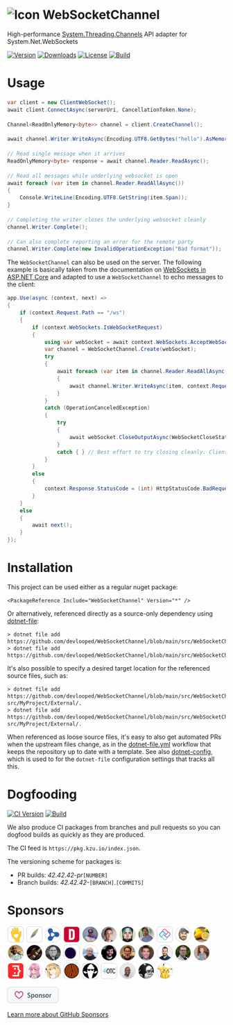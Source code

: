 ![Icon](https://raw.githubusercontent.com/devlooped/WebSocketChannel/main/assets/img/icon.png) WebSocketChannel
============

High-performance [System.Threading.Channels](https://devblogs.microsoft.com/dotnet/an-introduction-to-system-threading-channels/) API adapter for System.Net.WebSockets

[![Version](https://img.shields.io/nuget/v/WebSocketChannel.svg?color=royalblue)](https://www.nuget.org/packages/WebSocketChannel)
[![Downloads](https://img.shields.io/nuget/dt/WebSocketChannel.svg?color=green)](https://www.nuget.org/packages/WebSocketChannel)
[![License](https://img.shields.io/github/license/devlooped/WebSocketChannel.svg?color=blue)](https://github.com/devlooped/WebSocketChannel/blob/main/license.txt)
[![Build](https://github.com/devlooped/WebSocketChannel/workflows/build/badge.svg?branch=main)](https://github.com/devlooped/WebSocketChannel/actions)

<!-- #content -->
# Usage

```csharp
var client = new ClientWebSocket();
await client.ConnectAsync(serverUri, CancellationToken.None);

Channel<ReadOnlyMemory<byte>> channel = client.CreateChannel();

await channel.Writer.WriteAsync(Encoding.UTF8.GetBytes("hello").AsMemory());

// Read single message when it arrives
ReadOnlyMemory<byte> response = await channel.Reader.ReadAsync();

// Read all messages while underlying websocket is open
await foreach (var item in channel.Reader.ReadAllAsync())
{
    Console.WriteLine(Encoding.UTF8.GetString(item.Span));
}

// Completing the writer closes the underlying websocket cleanly
channel.Writer.Complete();

// Can also complete reporting an error for the remote party
channel.Writer.Complete(new InvalidOperationException("Bad format"));
```


The `WebSocketChannel` can also be used on the server. The following example is basically 
taken from the documentation on [WebSockets in ASP.NET Core](https://docs.microsoft.com/en-us/aspnet/core/fundamentals/websockets?view=aspnetcore-5.0#configure-the-middleware) 
and adapted to use a `WebSocketChannel` to echo messages to the client:

```csharp
app.Use(async (context, next) =>
{
    if (context.Request.Path == "/ws")
    {
        if (context.WebSockets.IsWebSocketRequest)
        {
            using var webSocket = await context.WebSockets.AcceptWebSocketAsync();
            var channel = WebSocketChannel.Create(webSocket);
            try
            {
                await foreach (var item in channel.Reader.ReadAllAsync(context.RequestAborted))
                {
                    await channel.Writer.WriteAsync(item, context.RequestAborted);
                }
            }
            catch (OperationCanceledException)
            {
                try
                {
                    await webSocket.CloseOutputAsync(WebSocketCloseStatus.NormalClosure, null, default);
                }
                catch { } // Best effort to try closing cleanly. Client may be entirely gone.
            }
        }
        else
        {
            context.Response.StatusCode = (int) HttpStatusCode.BadRequest;
        }
    }
    else
    {
        await next();
    }
});
```

<!-- #content -->
# Installation

This project can be used either as a regular nuget package:

```
<PackageReference Include="WebSocketChannel" Version="*" />
```

Or alternatively, referenced directly as a source-only dependency using [dotnet-file](https://www.nuget.org/packages/dotnet-file):

```
> dotnet file add https://github.com/devlooped/WebSocketChannel/blob/main/src/WebSocketChannel/WebSocketChannel.cs
> dotnet file add https://github.com/devlooped/WebSocketChannel/blob/main/src/WebSocketChannel/WebSocketExtensions.cs
```

It's also possible to specify a desired target location for the referenced source files, such as:

```
> dotnet file add https://github.com/devlooped/WebSocketChannel/blob/main/src/WebSocketChannel/WebSocketChannel.cs src/MyProject/External/.
> dotnet file add https://github.com/devlooped/WebSocketChannel/blob/main/src/WebSocketChannel/WebSocketExtensions.cs src/MyProject/External/.
```

When referenced as loose source files, it's easy to also get automated PRs when the upstream files change, 
as in the [dotnet-file.yml](https://github.com/devlooped/dotnet-file/blob/main/.github/workflows/dotnet-file.yml) workflow that 
keeps the repository up to date with a template. See also [dotnet-config](https://dotnetconfig.org), which is used to 
for the `dotnet-file` configuration settings that tracks all this.



# Dogfooding

[![CI Version](https://img.shields.io/endpoint?url=https://shields.kzu.io/vpre/WebSocketChannel/main&label=nuget.ci&color=brightgreen)](https://pkg.kzu.io/index.json)
[![Build](https://github.com/devlooped/WebSocketChannel/workflows/build/badge.svg?branch=main)](https://github.com/devlooped/WebSocketChannel/actions)

We also produce CI packages from branches and pull requests so you can dogfood builds as quickly as they are produced. 

The CI feed is `https://pkg.kzu.io/index.json`. 

The versioning scheme for packages is:

- PR builds: *42.42.42-pr*`[NUMBER]`
- Branch builds: *42.42.42-*`[BRANCH]`.`[COMMITS]`

<!-- #sponsors -->
<!-- include https://github.com/devlooped/sponsors/raw/main/footer.md -->
# Sponsors 

<!-- sponsors.md -->
[![Clarius Org](https://raw.githubusercontent.com/devlooped/sponsors/main/.github/avatars/clarius.png "Clarius Org")](https://github.com/clarius)
[![MFB Technologies, Inc.](https://raw.githubusercontent.com/devlooped/sponsors/main/.github/avatars/MFB-Technologies-Inc.png "MFB Technologies, Inc.")](https://github.com/MFB-Technologies-Inc)
[![Torutek](https://raw.githubusercontent.com/devlooped/sponsors/main/.github/avatars/torutek-gh.png "Torutek")](https://github.com/torutek-gh)
[![DRIVE.NET, Inc.](https://raw.githubusercontent.com/devlooped/sponsors/main/.github/avatars/drivenet.png "DRIVE.NET, Inc.")](https://github.com/drivenet)
[![Keith Pickford](https://raw.githubusercontent.com/devlooped/sponsors/main/.github/avatars/Keflon.png "Keith Pickford")](https://github.com/Keflon)
[![Thomas Bolon](https://raw.githubusercontent.com/devlooped/sponsors/main/.github/avatars/tbolon.png "Thomas Bolon")](https://github.com/tbolon)
[![Kori Francis](https://raw.githubusercontent.com/devlooped/sponsors/main/.github/avatars/kfrancis.png "Kori Francis")](https://github.com/kfrancis)
[![Toni Wenzel](https://raw.githubusercontent.com/devlooped/sponsors/main/.github/avatars/twenzel.png "Toni Wenzel")](https://github.com/twenzel)
[![Uno Platform](https://raw.githubusercontent.com/devlooped/sponsors/main/.github/avatars/unoplatform.png "Uno Platform")](https://github.com/unoplatform)
[![Dan Siegel](https://raw.githubusercontent.com/devlooped/sponsors/main/.github/avatars/dansiegel.png "Dan Siegel")](https://github.com/dansiegel)
[![Reuben Swartz](https://raw.githubusercontent.com/devlooped/sponsors/main/.github/avatars/rbnswartz.png "Reuben Swartz")](https://github.com/rbnswartz)
[![Jacob Foshee](https://raw.githubusercontent.com/devlooped/sponsors/main/.github/avatars/jfoshee.png "Jacob Foshee")](https://github.com/jfoshee)
[![](https://raw.githubusercontent.com/devlooped/sponsors/main/.github/avatars/Mrxx99.png "")](https://github.com/Mrxx99)
[![Eric Johnson](https://raw.githubusercontent.com/devlooped/sponsors/main/.github/avatars/eajhnsn1.png "Eric Johnson")](https://github.com/eajhnsn1)
[![Ix Technologies B.V.](https://raw.githubusercontent.com/devlooped/sponsors/main/.github/avatars/IxTechnologies.png "Ix Technologies B.V.")](https://github.com/IxTechnologies)
[![David JENNI](https://raw.githubusercontent.com/devlooped/sponsors/main/.github/avatars/davidjenni.png "David JENNI")](https://github.com/davidjenni)
[![Jonathan ](https://raw.githubusercontent.com/devlooped/sponsors/main/.github/avatars/Jonathan-Hickey.png "Jonathan ")](https://github.com/Jonathan-Hickey)
[![Charley Wu](https://raw.githubusercontent.com/devlooped/sponsors/main/.github/avatars/akunzai.png "Charley Wu")](https://github.com/akunzai)
[![Jakob Tikjøb Andersen](https://raw.githubusercontent.com/devlooped/sponsors/main/.github/avatars/jakobt.png "Jakob Tikjøb Andersen")](https://github.com/jakobt)
[![Tino Hager](https://raw.githubusercontent.com/devlooped/sponsors/main/.github/avatars/tinohager.png "Tino Hager")](https://github.com/tinohager)
[![Ken Bonny](https://raw.githubusercontent.com/devlooped/sponsors/main/.github/avatars/KenBonny.png "Ken Bonny")](https://github.com/KenBonny)
[![Simon Cropp](https://raw.githubusercontent.com/devlooped/sponsors/main/.github/avatars/SimonCropp.png "Simon Cropp")](https://github.com/SimonCropp)
[![agileworks-eu](https://raw.githubusercontent.com/devlooped/sponsors/main/.github/avatars/agileworks-eu.png "agileworks-eu")](https://github.com/agileworks-eu)
[![sorahex](https://raw.githubusercontent.com/devlooped/sponsors/main/.github/avatars/sorahex.png "sorahex")](https://github.com/sorahex)
[![Zheyu Shen](https://raw.githubusercontent.com/devlooped/sponsors/main/.github/avatars/arsdragonfly.png "Zheyu Shen")](https://github.com/arsdragonfly)
[![Vezel](https://raw.githubusercontent.com/devlooped/sponsors/main/.github/avatars/vezel-dev.png "Vezel")](https://github.com/vezel-dev)
[![ChilliCream](https://raw.githubusercontent.com/devlooped/sponsors/main/.github/avatars/ChilliCream.png "ChilliCream")](https://github.com/ChilliCream)
[![4OTC](https://raw.githubusercontent.com/devlooped/sponsors/main/.github/avatars/4OTC.png "4OTC")](https://github.com/4OTC)
[![Vincent Limo](https://raw.githubusercontent.com/devlooped/sponsors/main/.github/avatars/v-limo.png "Vincent Limo")](https://github.com/v-limo)
[![Jordan S. Jones](https://raw.githubusercontent.com/devlooped/sponsors/main/.github/avatars/jordansjones.png "Jordan S. Jones")](https://github.com/jordansjones)
[![domischell](https://raw.githubusercontent.com/devlooped/sponsors/main/.github/avatars/DominicSchell.png "domischell")](https://github.com/DominicSchell)


<!-- sponsors.md -->

[![Sponsor this project](https://raw.githubusercontent.com/devlooped/sponsors/main/sponsor.png "Sponsor this project")](https://github.com/sponsors/devlooped)
&nbsp;

[Learn more about GitHub Sponsors](https://github.com/sponsors)

<!-- https://github.com/devlooped/sponsors/raw/main/footer.md -->
